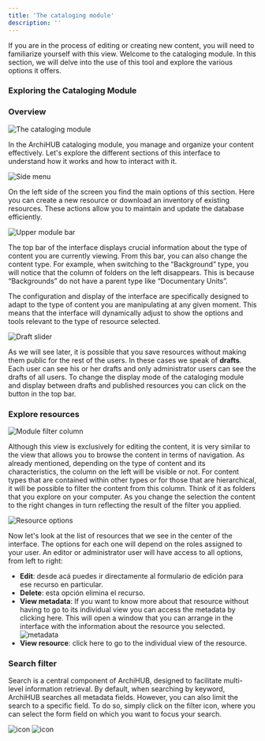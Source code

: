 ```yaml
---
title: 'The cataloging module'
description: ''
---
```


If you are in the process of editing or creating new content, you will need to familiarize yourself with this view. Welcome to the cataloging module. In this section, we will delve into the use of this tool and explore the various options it offers.

### Exploring the Cataloging Module

### Overview

![The cataloging module](/archihub.github.io/imagenes/catalogacion.png)

In the ArchiHUB cataloging module, you manage and organize your content effectively. Let's explore the different sections of this interface to understand how it works and how to interact with it.

![Side menu](/archihub.github.io/imagenes/catalogacion_izquierda.gif)

On the left side of the screen you find the main options of this section. Here you can create a new resource or download an inventory of existing resources. These actions allow you to maintain and update the database efficiently.

![Upper module bar](/archihub.github.io/imagenes/barra_modulo.png)

The top bar of the interface displays crucial information about the type of content you are currently viewing. From this bar, you can also change the content type. For example, when switching to the “Background” type, you will notice that the column of folders on the left disappears. This is because “Backgrounds” do not have a parent type like “Documentary Units”.

The configuration and display of the interface are specifically designed to adapt to the type of content you are manipulating at any given moment. This means that the interface will dynamically adjust to show the options and tools relevant to the type of resource selected.

![Draft slider](/archihub.github.io/imagenes/borradores_slider.gif)

As we will see later, it is possible that you save resources without making them public for the rest of the users. In these cases we speak of __drafts__. Each user can see his or her drafts and only administrator users can see the drafts of all users. To change the display mode of the cataloging module and display between drafts and published resources you can click on the button in the top bar.

### Explore resources

![Module filter column](/archihub.github.io/imagenes/columna_modulo.gif)

Although this view is exclusively for editing the content, it is very similar to the view that allows you to browse the content in terms of navigation. As already mentioned, depending on the type of content and its characteristics, the column on the left will be visible or not. For content types that are contained within other types or for those that are hierarchical, it will be possible to filter the content from this column. Think of it as folders that you explore on your computer. As you change the selection the content to the right changes in turn reflecting the result of the filter you applied.

![Resource options](/archihub.github.io/imagenes/vista_opciones_recursos.png)

Now let's look at the list of resources that we see in the center of the interface. The options for each one will depend on the roles assigned to your user. An editor or administrator user will have access to all options, from left to right:

- __Edit__: desde acá puedes ir directamente al formulario de edición para ese recurso en particular.
- __Delete__: esta opción elimina el recurso.
- __View metadata__: If you want to know more about that resource without having to go to its individual view you can access the metadata by clicking here. This will open a window that you can arrange in the interface with the information about the resource you selected. <br> ![metadata](/archihub.github.io/imagenes/metadata_modulo.gif)
- __View resource__: click here to go to the individual view of the resource.

### Search filter

Search is a central component of ArchiHUB, designed to facilitate multi-level information retrieval. By default, when searching by keyword, ArchiHUB searches all metadata fields. However, you can also limit the search to a specific field. To do so, simply click on the filter icon, where you can select the form field on which you want to focus your search.

![icon](/archihub.github.io/imagenes/filtro_ico.png)
![icon](/archihub.github.io/imagenes/filtro_form.png)
